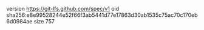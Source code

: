 version https://git-lfs.github.com/spec/v1
oid sha256:e8e99528244e52f66f3ab5441d77e17863d30ab1535c75ac70c170eb6d0984ae
size 757
